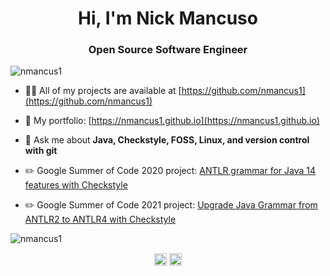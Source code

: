 <h1 align="center">Hi, I'm Nick Mancuso</h1>
<h3 align="center">Open Source Software Engineer</h3>
<p align="left"> <img src="https://komarev.com/ghpvc/?username=nmancus1" alt="nmancus1" /> </p>

- 👨‍💻 All of my projects are available at [https://github.com/nmancus1](https://github.com/nmancus1)

- 📁 My portfolio: [https://nmancus1.github.io](https://nmancus1.github.io)

- 💬 Ask me about **Java, Checkstyle, FOSS, Linux, and version control with git**

- ✏️ Google Summer of Code 2020 project: [ANTLR grammar for Java 14 features with Checkstyle ](https://summerofcode.withgoogle.com/archive/2020/projects/4999687213416448/)

- ✏️ Google Summer of Code 2021 project: [Upgrade Java Grammar from ANTLR2 to ANTLR4 with Checkstyle ](https://summerofcode.withgoogle.com/projects/#4730047044255744)

<img src="https://github-readme-stats.vercel.app/api?username=nmancus1&theme=nord&show_icons=true&hide_rank=true" alt="nmancus1" /> </p>

<p align="center">
<a href="https://www.linkedin.com/in/nick-mancuso-961352170?lipi=urn%3ali%3apage%3ad_flagship3_profile_view_base_contact_details%3b0zpnntttrto6gr1dldgc%2bg%3d%3d" target="blank"><img align="center" src="https://cdn.jsdelivr.net/npm/simple-icons@3.0.1/icons/linkedin.svg" alt="https://www.linkedin.com/in/nick-mancuso-961352170?lipi=urn%3ali%3apage%3ad_flagship3_profile_view_base_contact_details%3b0zpnntttrto6gr1dldgc%2bg%3d%3d" height="20" width="20" /></a>
<a href="https://stackoverflow.com/users/13160102/nick-mancuso" target="blank"><img align="center" src="https://cdn.jsdelivr.net/npm/simple-icons@3.0.1/icons/stackoverflow.svg" alt="https://stackoverflow.com/users/13160102/nick-mancuso" height="20" width="20" /></a>
</p>

